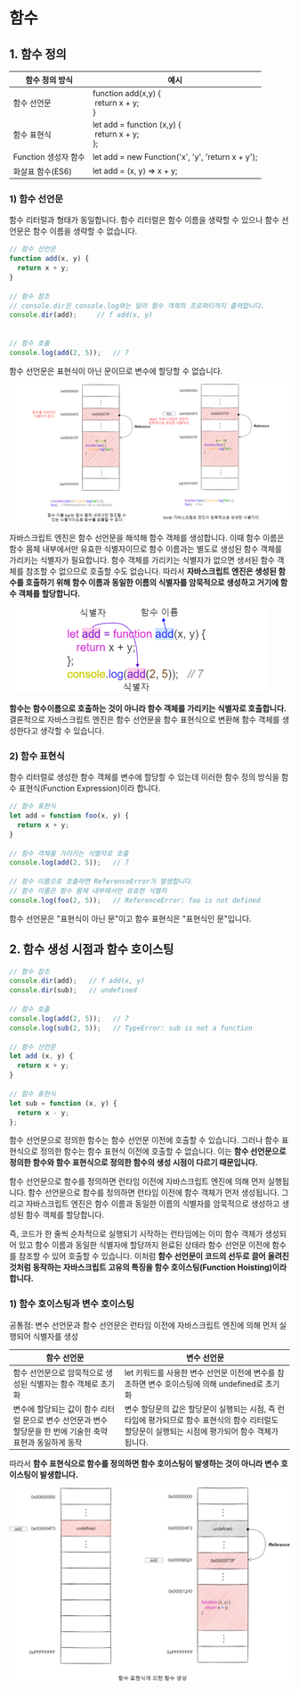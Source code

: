 # 함수
## 1. 함수 정의

|함수 정의 방식|예시|
|---|---|
|함수 선언문|function add(x,y) {<br>&nbsp;return x + y;<br>}|
|함수 표현식|let add = function (x,y) {<br>&nbsp;return x + y;<br>};|
|Function 생성자 함수|let add = new Function('x', 'y', 'return x + y');|
|화살표 함수(ES6)|let add = (x, y) => x + y;|

### 1) 함수 선언문
함수 리터럴과 형태가 동일합니다. 함수 리터럴은 함수 이름을 생략할 수 있으나 함수 선언문은 함수 이름을 생략할 수 없습니다. 

```javascript
// 함수 선언문
function add(x, y) {
  return x + y;
}

// 함수 참조
// console.dir은 console.log와는 달리 함수 객체의 프로퍼티까지 출력합니다.
console.dir(add);     // f add(x, y)


// 함수 호출
console.log(add(2, 5));   // 7
```

함수 선언문은 표현식이 아닌 문이므로 변수에 할당할 수 없습니다. 


![](./images/constructor__.png)

자바스크립트 엔진은 함수 선언문을 해석해 함수 객체를 생성합니다. 이때 함수 이름은 함수 몸체 내부에서만 유효한 식별자이므로 함수 이름과는 별도로 생성된 함수 객체를 가리키는 식별자가 필요합니다. 함수 객체를 가리키는 식별자가 없으면 생서된 함수 객체를 참조할 수 없으므로 호출할 수도 없습니다. 따라서 **자바스크립트 엔진은 생성된 함수를 호출하기 위해 함수 이름과 동일한 이름의 식별자를 암묵적으로 생성하고 거기에 함수 객체를 할당합니다.**

![](./images/constructor_function2.png)

**함수는 함수이름으로 호출하는 것이 아니라 함수 객체를 가리키는 식별자로 호출합니다.** 결론적으로 자바스크립트 엔진은 함수 선언문을 함수 표현식으로 변환해 함수 객체를 생성한다고 생각할 수 있습니다. 


### 2) 함수 표현식
함수 리터럴로 생성한 함수 객체를 변수에 할당할 수 있는데 이러한 함수 정의 방식을 함수 표현식(Function Expression)이라 합니다.

```javascript
// 함수 표현식
let add = function foo(x, y) {
  return x + y;
}

// 함수 객체를 가리키는 식별자로 호출
console.log(add(2, 5));   // 7

// 함수 이름으로 호출하면 ReferenceError가 발생합니다.
// 함수 이름은 함수 몸체 내부에서만 유효한 식별자
console.log(foo(2, 5));   // ReferenceError: foo is not defined
```

함수 선언문은 "표현식이 아닌 문"이고 함수 표현식은 "표현식인 문"입니다. 


## 2. 함수 생성 시점과 함수 호이스팅

```javascript
// 함수 참조
console.dir(add);   // f add(x, y)
console.dir(sub);   // undefined

// 함수 호출
console.log(add(2, 5));   // 7
console.log(sub(2, 5));   // TypeError: sub is not a function

// 함수 선언문
let add (x, y) {
  return x + y;
}

// 함수 표현식
let sub = function (x, y) {
  return x - y;
};
```

함수 선언문으로 정의한 함수는 함수 선언문 이전에 호출할 수 있습니다. 그러나 함수 표현식으로 정의한 함수는 함수 표현식 이전에 호출할 수 없습니다. 이는 **함수 선언문으로 정의한 함수와 함수 표현식으로 정의한 함수의 생성 시점이 다르기 때문입니다.**

함수 선언문으로 함수를 정의하면 런타임 이전에 자바스크립트 엔진에 의해 먼저 실행됩니다. 함수 선언문으로 함수를 정의하면 런타임 이전에 함수 객체가 먼저 생성됩니다. 그리고 자바스크립트 엔진은 함수 이름과 동일한 이름의 식별자를 암묵적으로 생성하고 생성된 함수 객체를 할당합니다. 

즉, 코드가 한 줄씩 순차적으로 실행되기 시작하는 런타임에는 이미 함수 객체가 생성되어 있고 함수 이름과 동일한 식별자에 할당까지 완료된 상태라 함수 선언문 이전에 함수를 참조할 수 있어 호출할 수 있습니다. 이처럼 **함수 선언문이 코드의 선두로 끌어 올려진 것처럼 동작하는 자바스크립트 고유의 특징을 함수 호이스팅(Function Hoisting)이라 합니다.**


### 1) 함수 호이스팅과 변수 호이스팅
공통점: 변수 선언문과 함수 선언문은 런타임 이전에 자바스크립트 엔진에 의해 먼저 실행되어 식별자를 생성


|함수 선언문|변수 선언문|
|---|---|
|함수 선언문으로 암묵적으로 생성된 식별자는 함수 객체로 초기화|let 키워드를 사용한 변수 선언문 이전에 변수를 참조하면 변수 호이스팅에 의해 undefined로 초기화|
|변수에 할당되는 값이 함수 리터럴 문으로 변수 선언문과 변수 할당문을 한 번에 기술한 축약 표현과 동일하게 동작| 변수 할당문의 값은 할당문이 실행되는 시점, 즉 런타임에 평가되므로 함수 표현식의 함수 리터럴도 할당문이 실행되는 시점에 평가되어 함수 객체가 됩니다.|

따라서 **함수 표현식으로 함수를 정의하면 함수 호이스팅이 발생하는 것이 아니라 변수 호이스팅이 발생합니다.**


![](./images/constructor_function.png)
































































































































